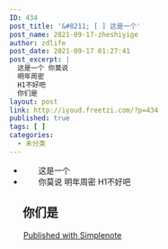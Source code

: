 ```yaml
---
ID: 434
post_title: '&#8211; [ ] 这是一个'
post_name: 2021-09-17-zheshiyige
author: zdlife
post_date: 2021-09-17 01:27:41
post_excerpt: |
  这是一个 你莫说
  明年周密
  H1不好吧
  你们是
layout: post
link: http://iyoud.freetzi.com/?p=434
published: true
tags: [ ]
categories:
  - 未分类
---
```

*   <span style=");background-size: 24px;padding-left: 28px;background-position: left center"></span> 这是一个
*   <span style=");background-size: 24px;padding-left: 28px;background-position: left center"></span> 你莫说 明年周密 H1不好吧 
    ## 你们是

<span style=");background-size: 18px;padding: 0px 0px 9px 25px;margin: -9px 0px;background-position: left top;);background-size: 18px;background-position: left top"><a href="http://simplenote.com/" title="Get Simplenote">Published with Simplenote</a></span>